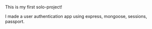 This is my first solo-project!

I made a user authentication app using express, mongoose, sessions, passport.
